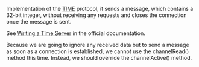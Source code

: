 Implementation of the [TIME](https://tools.ietf.org/html/rfc868) protocol, it sends a message, which contains a 
32-bit integer, without receiving any requests and closes the connection once the message is sent.

See [Writing a Time Server](https://netty.io/wiki/user-guide-for-4.x.html#wiki-h3-9) 
in the official documentation.  

Because we are going to ignore any received data but to send a message as soon as a connection is established, 
we cannot use the channelRead() method this time. Instead, we should override the channelActive() method.
